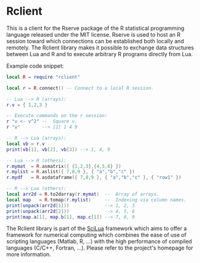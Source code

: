 Rclient
=======

This is a client for the Rserve package of the R statistical programming language released under the MIT license. Rserve is used to host an R session toward which connections can be established both locally and remotely. The Rclient library makes it possible to exchange data structures between Lua and R and to execute arbitrary R programs directly from Lua.

Example code snippet:

```lua
local R = require "rclient"

local r = R.connect() -- Connect to a local R session.

-- Lua --> R (arrays):
r.v = { 1,2,3 }

-- Execute commands on the r session:
r "v <- v^2" --  Square v.
r "v"        --> [1] 1 4 9

-- R --> Lua (arrays):
local vb = r.v
print(vb[1], vb[2], vb[3]) --> 1, 4, 9

-- Lua --> R (others):
r.mymat  = R.asmatrix({ {1,2,3},{4,5,6} })
r.mylist = R.aslist({ 7,8,9 }, { "a","b","c" })
r.mydf   = R.asdataframe({ 7,8,9 }, { "a","b","c" }, { "row1" })

-- R --> Lua (others):
local arr2d = R.to2darray(r.mymat)  --  Array of arrays.
local map   = R.tomap(r.mylist)     --  Indexing via column names.
print(unpack(arr2d[1]))             --> 1, 2, 3
print(unpack(arr2d[2]))             --> 4, 5, 6
print(map.a[1], map.b[1], map.c[1]) --> 7, 8, 9
```

The Rclient library is part of the <a href="http://www.scilua.org">SciLua</a> framework which aims to offer a framework for numerical computing which combines the ease of use of scripting languages (Matlab, R, ...) with the high performance of compiled languages (C/C++, Fortran, ...). Please refer to the project's homepage for more information.
